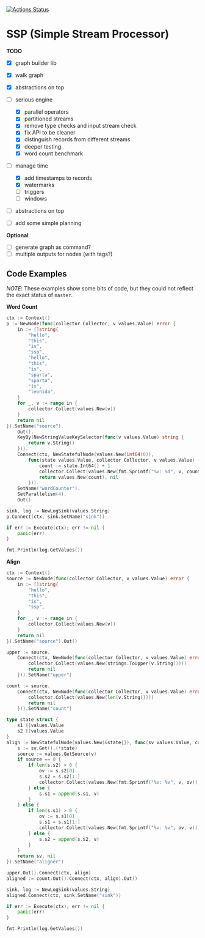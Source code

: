 [![Actions Status](https://github.com/affo/ssp/workflows/test/badge.svg)](https://github.com/affo/ssp/actions)

# SSP (Simple Stream Processor)

__TODO__

 - [x] graph builder lib
 - [x] walk graph
 - [x] abstractions on top
 - [ ] serious engine
   - [x] parallel operators
   - [x] partitioned streams
   - [x] remove type checks and input stream check
   - [x] fix API to be cleaner
   - [x] distinguish records from different streams
   - [x] deeper testing
   - [x] word count benchmark
 - [ ] manage time
   - [x] add timestamps to records
   - [x] watermarks
   - [ ] triggers
   - [ ] windows
 - [ ] abstractions on top
 - [ ] add some simple planning
   
 
__Optional__

 - [ ] generate graph as command?
 - [ ] multiple outputs for nodes (with tags?)
 
## Code Examples

_NOTE_: These examples show some bits of code, but they could not reflect the exact status of `master`.

__Word Count__

```go
ctx := Context()
p := NewNode(func(collector Collector, v values.Value) error {
    in := []string{
        "hello",
        "this",
        "is",
        "ssp",
        "hello",
        "this",
        "is",
        "sparta",
        "sparta",
        "is",
        "leonida",
    }
    for _, v := range in {
        collector.Collect(values.New(v))
    }
    return nil
}).SetName("source").
    Out().
    KeyBy(NewStringValueKeySelector(func(v values.Value) string {
        return v.String()
    })).
    Connect(ctx, NewStatefulNode(values.New(int64(0)),
        func(state values.Value, collector Collector, v values.Value) (values.Value, error) {
            count := state.Int64() + 1
            collector.Collect(values.New(fmt.Sprintf("%v: %d", v, count)))
            return values.New(count), nil
        })).
    SetName("wordCounter").
    SetParallelism(4).
    Out()

sink, log := NewLogSink(values.String)
p.Connect(ctx, sink.SetName("sink"))

if err := Execute(ctx); err != nil {
    panic(err)
}

fmt.Println(log.GetValues())
```

__Align__

```go
ctx := Context()
source := NewNode(func(collector Collector, v values.Value) error {
    in := []string{
        "hello",
        "this",
        "is",
        "ssp",
    }
    for _, v := range in {
        collector.Collect(values.New(v))
    }
    return nil
}).SetName("source").Out()

upper := source.
    Connect(ctx, NewNode(func(collector Collector, v values.Value) error {
        collector.Collect(values.New(strings.ToUpper(v.String())))
        return nil
    })).SetName("upper")

count := source.
    Connect(ctx, NewNode(func(collector Collector, v values.Value) error {
        collector.Collect(values.New(len(v.String())))
        return nil
    })).SetName("count")

type state struct {
    s1 []values.Value
    s2 []values.Value
}
align := NewStatefulNode(values.New(&state{}), func(sv values.Value, collector Collector, v values.Value) (values.Value, error) {
    s := sv.Get().(*state)
    source := values.GetSource(v)
    if source == 0 {
        if len(s.s2) > 0 {
            ov := s.s2[0]
            s.s2 = s.s2[1:]
            collector.Collect(values.New(fmt.Sprintf("%v: %v", v, ov)))
        } else {
            s.s1 = append(s.s1, v)
        }
    } else {
        if len(s.s1) > 0 {
            ov := s.s1[0]
            s.s1 = s.s1[1:]
            collector.Collect(values.New(fmt.Sprintf("%v: %v", ov, v)))
        } else {
            s.s2 = append(s.s2, v)
        }
    }
    return sv, nil
}).SetName("aligner")

upper.Out().Connect(ctx, align)
aligned := count.Out().Connect(ctx, align).Out()

sink, log := NewLogSink(values.String)
aligned.Connect(ctx, sink.SetName("sink"))

if err := Execute(ctx); err != nil {
    panic(err)
}

fmt.Println(log.GetValues())
```